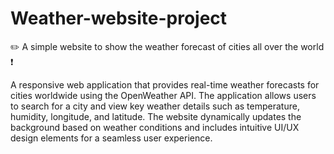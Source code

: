 # Weather-website-project

✏️ A simple website to show the weather forecast of cities all over the world ❗

A responsive web application that provides real-time weather forecasts for cities worldwide using the OpenWeather API.
The application allows users to search for a city and view key weather details such as temperature, humidity, longitude, and latitude. 
The website dynamically updates the background based on weather conditions and includes intuitive UI/UX design elements for a seamless user experience.
